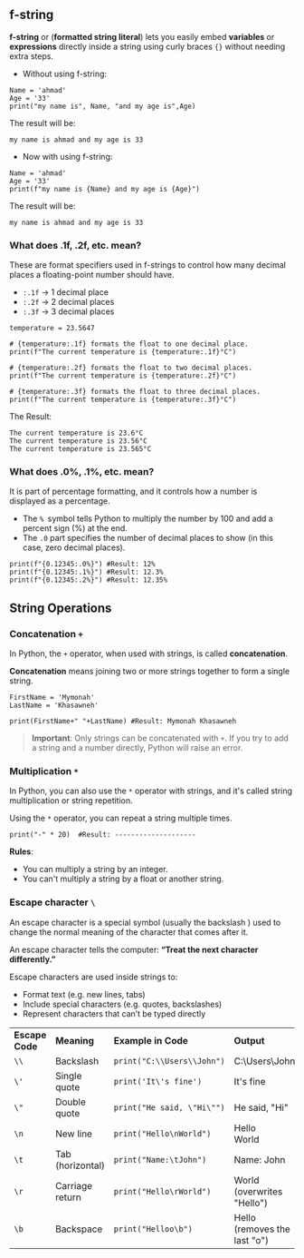 
## f-string
**f-string** or (**formatted string literal**) lets you easily embed **variables** or **expressions** directly inside a string using curly braces `{}` without needing extra steps.

- Without using f-string:
```
Name = 'ahmad'
Age = '33'
print("my name is", Name, "and my age is",Age)
```
The result will be:
```
my name is ahmad and my age is 33
```
- Now with using f-string:
```
Name = 'ahmad'
Age = '33'
print(f"my name is {Name} and my age is {Age}")
```
The result will be:
```
my name is ahmad and my age is 33
```
### What does .1f, .2f, etc. mean?
These are format specifiers used in f-strings to control how many decimal places a floating-point number should have.
- `:.1f` → 1 decimal place
- `:.2f` → 2 decimal places
- `:.3f` → 3 decimal places

```
temperature = 23.5647

# {temperature:.1f} formats the float to one decimal place.
print(f"The current temperature is {temperature:.1f}°C")

# {temperature:.2f} formats the float to two decimal places.
print(f"The current temperature is {temperature:.2f}°C")

# {temperature:.3f} formats the float to three decimal places.
print(f"The current temperature is {temperature:.3f}°C")

```
The Result: 
```
The current temperature is 23.6°C
The current temperature is 23.56°C
The current temperature is 23.565°C
```
### What does .0%, .1%, etc. mean?
It is part of percentage formatting, and it controls how a number is displayed as a percentage.

- The `% `symbol tells Python to multiply the number by 100 and add a percent sign (%) at the end.
- The `.0` part specifies the number of decimal places to show (in this case, zero decimal places).

```
print(f"{0.12345:.0%}") #Result: 12%
print(f"{0.12345:.1%}") #Result: 12.3%
print(f"{0.12345:.2%}") #Result: 12.35%
```
## String Operations

### Concatenation `+`

In Python, the `+` operator, when used with strings, is called **concatenation**.

**Concatenation** means joining two or more strings together to form a single string.

```
FirstName = 'Mymonah'
LastName = 'Khasawneh'

print(FirstName+" "+LastName) #Result: Mymonah Khasawneh
```
> **Important**: Only strings can be concatenated with `+`. If you try to add a string and a number directly, Python will raise an error.

### Multiplication `*`

In Python, you can also use the `*` operator with strings, and it's called string multiplication or string repetition.

Using the `*` operator, you can repeat a string multiple times.

```
print("-" * 20)  #Result: --------------------
```
 **Rules**: 
 - You can multiply a string by an integer.
 - You can't multiply a string by a float or another string.

### Escape character `\`
An escape character is a special symbol (usually the backslash \) used to change the normal meaning of the character that comes after it.

An escape character tells the computer: **“Treat the next character differently.”**

Escape characters are used inside strings to:

- Format text (e.g. new lines, tabs)
- Include special characters (e.g. quotes, backslashes)
- Represent characters that can’t be typed directly



|                 |                  |                          |                            |
| --------------- | ---------------- | ------------------------ | -------------------------- |
| **Escape Code** | **Meaning**      | **Example in Code**      | **Output**                 |
|`\\`             | Backslash        | `print("C:\\Users\\John")` | C:\Users\John              |
|`\'`             | Single quote     | `print('It\'s fine')`      | It's fine                  |
|`\"`             | Double quote     | `print("He said, \"Hi\"")` | He said, "Hi"              |
|`\n`              | New line         | `print("Hello\nWorld")`    | Hello  <br>World           |
|`\t`              | Tab (horizontal) | `print("Name:\tJohn")`     | Name: John                 |
|`\r`              | Carriage return  | `print("Hello\rWorld")`    | World (overwrites "Hello") |
|`\b`              | Backspace        | `print("Helloo\b")`        | Hello (removes the last "o") |
